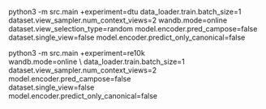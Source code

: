  python3 -m src.main +experiment=dtu data_loader.train.batch_size=1 dataset.view_sampler.num_context_views=2 wandb.mode=online dataset.view_selection_type=random model.encoder.pred_campose=false dataset.single_view=false model.encoder.predict_only_canonical=false


  python3 -m src.main +experiment=re10k \
    wandb.mode=online \ 
    data_loader.train.batch_size=1 \
    dataset.view_sampler.num_context_views=2 \
    model.encoder.pred_campose=false \
    dataset.single_view=false \
    model.encoder.predict_only_canonical=false
